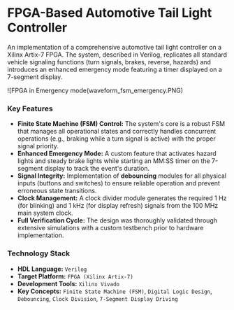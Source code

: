 # FPGA-Based Automotive Tail Light Controller

An implementation of a comprehensive automotive tail light controller on a Xilinx Artix-7 FPGA. The system, described in Verilog, replicates all standard vehicle signaling functions (turn signals, brakes, reverse, hazards) and introduces an enhanced emergency mode featuring a timer displayed on a 7-segment display.

![FPGA in Emergency mode(waveform_fsm_emergency.PNG)

### Key Features

*   **Finite State Machine (FSM) Control:** The system's core is a robust FSM that manages all operational states and correctly handles concurrent operations (e.g., braking while a turn signal is active) with the proper signal priority.
*   **Enhanced Emergency Mode:** A custom feature that activates hazard lights and steady brake lights while starting an MM:SS timer on the 7-segment display to track the event's duration.
*   **Signal Integrity:** Implementation of **debouncing** modules for all physical inputs (buttons and switches) to ensure reliable operation and prevent erroneous state transitions.
*   **Clock Management:** A clock divider module generates the required 1 Hz (for blinking) and 1 kHz (for display refresh) signals from the 100 MHz main system clock.
*   **Full Verification Cycle:** The design was thoroughly validated through extensive simulations with a custom testbench prior to hardware implementation.

### Technology Stack

*   **HDL Language:** `Verilog`
*   **Target Platform:** `FPGA (Xilinx Artix-7)`
*   **Development Tools:** `Xilinx Vivado`
*   **Key Concepts:** `Finite State Machine (FSM)`, `Digital Logic Design`, `Debouncing`, `Clock Division`, `7-Segment Display Driving`
